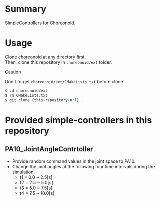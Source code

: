 # Summary
SimpleControllers for Choreonoid.

# Usage
Clone [choreonoid](https://github.com/choreonoid/choreonoid) at any directory first.  
Then, clone this repository in `choreonoid/ext` folder.

> [!CAUTION]
> Don't forget `choreonoid/ext/CMakeLists.txt` before clone.

```bash
$ cd choreonoid/ext
$ rm CMakeLists.txt
$ git clone (this-repository-url) .
```

# Provided simple-controllers in this repository
## PA10_JointAngleContrtoller
- Provide random command values in the joint space to PA10.
- Change the joint angles at the following four time intervals during the simulation.
  - t1 = 0.0 ~ 2.5[s]
  - t2 = 2.5 ~ 5.0[s]
  - t3 = 5.0 ~ 7.5[s]
  - t4 = 7.5 ~ 10.0[s]